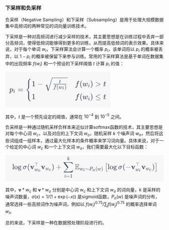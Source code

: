 ### 下采样和负采样

负采样（Negative Sampling）和下采样（Subsampling）是用于处理大规模数据集中高频词的两种常见的词向量训练技术。

下采样是一种对高频词进行减少采样的技术，其主要思想是在训练过程中丢弃一部分高频词，使得低频词能够得到更多的训练，从而提高低频词的表示效果。具体来说，对于每个单词 $w_i$，下采样算法会计算一个概率 $p_i$，该单词将以 $p_i$ 的概率被丢弃，以 $1-p_i$ 的概率被保留下来参与训练。常用的下采样算法是基于单词在数据集中的出现频率 $f(w_i)$ 和一个预设的下采样阈值 $t$ 计算 $p_i$ 的值：

![image-20230508160417427](./pic/image-20230508160417427.png)

其中，$t$ 是一个预先设定的阈值，通常在 $10^{-4}$ 到 $10^{-5}$ 之间。

负采样是一种通过随机采样负样本来近似计算softmax函数的技术，其主要思想是对每个中心词 $w_c$，以及对应的上下文词 $w_o$，随机采样 $k$ 个噪声词 $w_n$，然后将这些词组成一组样本，通过最大化样本的条件概率来学习词向量。具体来说，对于一个给定的中心词 $w_c$ 和一个上下文词 $w_o$，我们需要最大化以下目标函数：

![image-20230508160431446](./pic/image-20230508160431446.png)

其中，$\mathbf{v}*{w_c}$ 和 $\mathbf{v}*{w_o}$ 分别是中心词 $w_c$ 和上下文词 $w_o$ 的词向量，$k$ 是采样的噪声词数量，$\sigma(x)=1/(1+\exp(-x))$ 是sigmoid函数，$P_n(w)$ 是噪声词的分布，通常选择一些高频词作为噪声词，例如以 $f(w_i)^{0.75}/\sum_jf(w_j)^{0.75}$ 的概率选择单词 $w_i$。

总的来说，下采样是一种在数据预处理阶段进行的。
